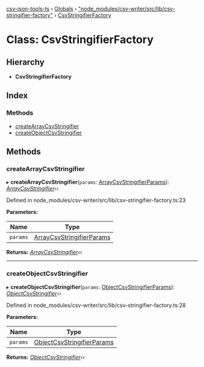 [csv-json-tools-ts](../README.md) › [Globals](../globals.md) › ["node_modules/csv-writer/src/lib/csv-stringifier-factory"](../modules/_node_modules_csv_writer_src_lib_csv_stringifier_factory_.md) › [CsvStringifierFactory](_node_modules_csv_writer_src_lib_csv_stringifier_factory_.csvstringifierfactory.md)

# Class: CsvStringifierFactory

## Hierarchy

* **CsvStringifierFactory**

## Index

### Methods

* [createArrayCsvStringifier](_node_modules_csv_writer_src_lib_csv_stringifier_factory_.csvstringifierfactory.md#createarraycsvstringifier)
* [createObjectCsvStringifier](_node_modules_csv_writer_src_lib_csv_stringifier_factory_.csvstringifierfactory.md#createobjectcsvstringifier)

## Methods

###  createArrayCsvStringifier

▸ **createArrayCsvStringifier**(`params`: [ArrayCsvStringifierParams](../interfaces/_node_modules_csv_writer_src_lib_csv_stringifier_factory_.arraycsvstringifierparams.md)): *[ArrayCsvStringifier](_node_modules_csv_writer_src_lib_csv_stringifiers_array_.arraycsvstringifier.md)‹›*

Defined in node_modules/csv-writer/src/lib/csv-stringifier-factory.ts:23

**Parameters:**

Name | Type |
------ | ------ |
`params` | [ArrayCsvStringifierParams](../interfaces/_node_modules_csv_writer_src_lib_csv_stringifier_factory_.arraycsvstringifierparams.md) |

**Returns:** *[ArrayCsvStringifier](_node_modules_csv_writer_src_lib_csv_stringifiers_array_.arraycsvstringifier.md)‹›*

___

###  createObjectCsvStringifier

▸ **createObjectCsvStringifier**(`params`: [ObjectCsvStringifierParams](../interfaces/_node_modules_csv_writer_src_lib_csv_stringifier_factory_.objectcsvstringifierparams.md)): *[ObjectCsvStringifier](_node_modules_csv_writer_src_lib_csv_stringifiers_object_.objectcsvstringifier.md)‹›*

Defined in node_modules/csv-writer/src/lib/csv-stringifier-factory.ts:28

**Parameters:**

Name | Type |
------ | ------ |
`params` | [ObjectCsvStringifierParams](../interfaces/_node_modules_csv_writer_src_lib_csv_stringifier_factory_.objectcsvstringifierparams.md) |

**Returns:** *[ObjectCsvStringifier](_node_modules_csv_writer_src_lib_csv_stringifiers_object_.objectcsvstringifier.md)‹›*
